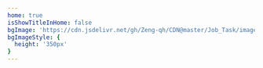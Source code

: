 ```yaml
---
home: true
isShowTitleInHome: false
bgImage: 'https://cdn.jsdelivr.net/gh/Zeng-qh/CDN@master/Job_Task/images/bg.jpg'
bgImageStyle: {
  height: '350px'
}
---
```

